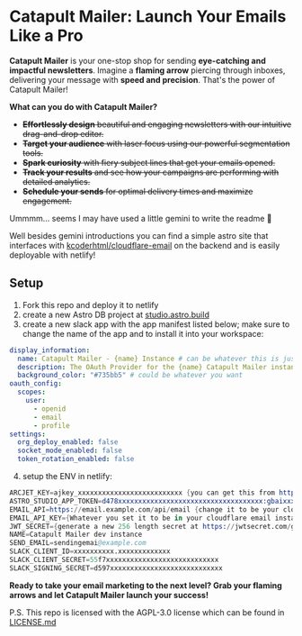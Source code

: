 # Catapult Mailer: Launch Your Emails Like a Pro 

**Catapult Mailer** is your one-stop shop for sending **eye-catching and impactful newsletters**.  Imagine a **flaming arrow** piercing through inboxes, delivering your message with **speed and precision**. That's the power of Catapult Mailer!

**What can you do with Catapult Mailer?**

 * ~~**Effortlessly design** beautiful and engaging newsletters with our intuitive drag-and-drop editor.~~
* ~~**Target your audience** with laser focus using our powerful segmentation tools.~~
* ~~**Spark curiosity** with fiery subject lines that get your emails opened.~~
* ~~**Track your results** and see how your campaigns are performing with detailed analytics.~~
* ~~**Schedule your sends** for optimal delivery times and maximize engagement.~~

Ummmm... seems I may have used a little gemini to write the readme :shushing_face:  

Well besides gemini introductions you can find a simple astro site that interfaces with [kcoderhtml/cloudflare-email](https://github.com/kcoderhtml/cloudflare-email) on the backend and is easily deployable with netlify!

## Setup
1. Fork this repo and deploy it to netlify
2. create a new Astro DB project at [studio.astro.build](https://studio.astro.build/)
3. create a new slack app with the app manifest listed below; make sure to change the name of the app and to install it into your workspace:
```yaml
display_information:
  name: Catapult Mailer - {name} Instance # can be whatever this is just what I use
  description: The OAuth Provider for the {name} Catapult Mailer instance # same here
  background_color: "#735bb5" # could be whatever you want
oauth_config:
  scopes:
    user:
      - openid
      - email
      - profile
settings:
  org_deploy_enabled: false
  socket_mode_enabled: false
  token_rotation_enabled: false
```
4. setup the ENV in netlify:
```s
ARCJET_KEY=ajkey_xxxxxxxxxxxxxxxxxxxxxxxxxx {you can get this from https://arcjet.com/}
ASTRO_STUDIO_APP_TOKEN=d478xxxxxxxxxxxxxxxxxxxxxxxxxxxxxxxxxxxx:gbaixxxxxxxxxxxxxxxxxxxxxxxx:gbaixxxxxxxxxxxxxxxxxxxxxxxx {you can get this from your astro db project}
EMAIL_API=https://email.example.com/api/email {change it to be your cloudflare email instance but always add the /api/email on the end of your base domain}
EMAIL_API_KEY={Whatever you set it to be in your cloudflare email instance}
JWT_SECRET={generate a new 256 length secret at https://jwtsecret.com/generate or with `openssl rand -hex 256`}
NAME=Catapult Mailer dev instance
SEND_EMAIL=sendingemai@example.com
SLACK_CLIENT_ID=xxxxxxxxxx.xxxxxxxxxxxxx
SLACK_CLIENT_SECRET=55f7xxxxxxxxxxxxxxxxxxxxxxxxxxxx
SLACK_SIGNING_SECRET=d597xxxxxxxxxxxxxxxxxxxxxxxxxxxx
```

**Ready to take your email marketing to the next level? Grab your flaming arrows and let Catapult Mailer launch your success!**

P.S. This repo is licensed with the AGPL-3.0 license which can be found in [LICENSE.md](/LICENSE.md)